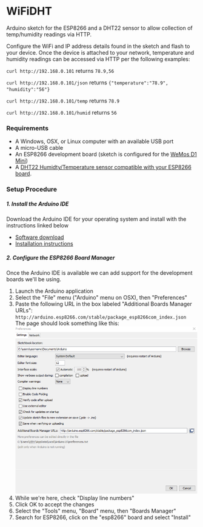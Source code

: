 # WiFiDHT
Arduino sketch for the ESP8266 and a DHT22 sensor to allow collection of temp/humidity readings via HTTP.

Configure the WiFi and IP address details found in the sketch and flash to your device.  Once the device is attached to your network, temperature and humidity readings can be accessed via HTTP per the following examples:

`curl http://192.168.0.101` returns `78.9,56`

`curl http://192.168.0.101/json` returns `{"temperature":"78.9", "humidity":"56"}`

`curl http://192.168.0.101/temp` returns `78.9`

`curl http://192.168.0.101/humid` returns `56`

### Requirements
- A Windows, OSX, or Linux computer with an available USB port
- A micro-USB cable
- An ESP8266 development board (sketch is configured for the [WeMos D1 Mini](http://www.wemos.cc/Products/d1_mini.html))
- A [DHT22 Humidty/Temperature sensor compatible with your ESP8266 board](http://www.wemos.cc/Products/dht_pro_shield.html).

### Setup Procedure
##### 1. Install the Arduino IDE
Download the Arduino IDE for your operating system and install with the instructions linked below

- [Software download](http://www.arduino.cc/en/main/software)
- [Installation instructions](http://www.arduino.cc/en/Guide/HomePage)

##### 2. Configure the ESP8266 Board Manager
Once the Arduino IDE is available we can add support for the development boards we'll be using.

1. Launch the Arduino application
2. Select the "File" menu ("Arduino" menu on OSX), then "Preferences"
3. Paste the following URL in the box labeled "Additional Boards Manager URLs": `http://arduino.esp8266.com/stable/package_esp8266com_index.json`
The page should look something like this:
![Board Manager screenshot](https://github.com/aderusha/WiFiDHT/blob/master/Images/BoardManagerScreenshot.png)
4. While we're here, check "Display line numbers"
5. Click OK to accept the changes
6. Select the "Tools" menu, "Board" menu, then "Boards Manager"
7. Search for ESP8266, click on the "esp8266" board and select "Install"
